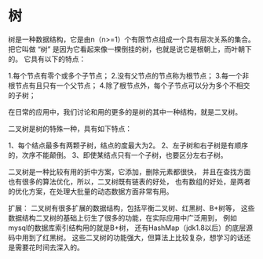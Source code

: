 # 树
树是一种数据结构，它是由n（n>=1）个有限节点组成一个具有层次关系的集合。
把它叫做 “树” 是因为它看起来像一棵倒挂的树，也就是说它是根朝上，而叶朝下的。
它具有以下的特点：

1.每个节点有零个或多个子节点；
2.没有父节点的节点称为根节点；
3.每一个非根节点有且只有一个父节点；
4.除了根节点外，每个子节点可以分为多个不相交的子树；

在日常的应用中，我们讨论和用的更多的是树的其中一种结构，就是二叉树。

二叉树是树的特殊一种，具有如下特点：

1、每个结点最多有两颗子树，结点的度最大为2。
2、左子树和右子树是有顺序的，次序不能颠倒。
3、即使某结点只有一个子树，也要区分左右子树。

二叉树是一种比较有用的折中方案，它添加，删除元素都很快，
并且在查找方面也有很多的算法优化，所以，二叉树既有链表的好处，
也有数组的好处，是两者的优化方案，在处理大批量的动态数据方面非常有用。

扩展：
二叉树有很多扩展的数据结构，包括平衡二叉树、红黑树、B+树等，
这些数据结构二叉树的基础上衍生了很多的功能，在实际应用中广泛用到，
例如mysql的数据库索引结构用的就是B+树，
还有HashMap（jdk1.8以后）的底层源码中用到了红黑树。
这些二叉树的功能强大，但算法上比较复杂，想学习的话还是需要花时间去深入的。


